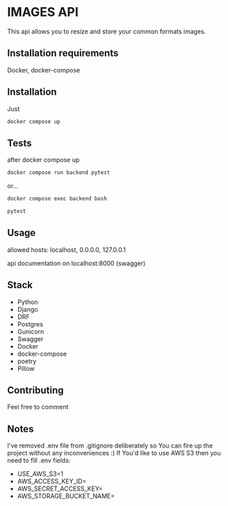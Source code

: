 # IMAGES API

This api allows you to resize and store your common formats images.

## Installation requirements
Docker, docker-compose

## Installation
Just
```bash
docker compose up
```

## Tests
after docker compose up
```bash
docker compose run backend pytest
```

or...

```bash
docker compose exec backend bash
```
```bash
pytest
```

## Usage

allowed hosts: localhost, 0.0.0.0, 127.0.0.1

api documentation on localhost:8000 (swagger)

## Stack
- Python
- Django
- DRF
- Postgres
- Gunicorn
- Swagger
- Docker
- docker-compose
- poetry
- Pillow

## Contributing
Feel free to comment

## Notes
I've removed .env file from .gitignore deliberately so You can fire up the project without any inconveniences :) 
If You'd like to use AWS S3 then you need to fill .env fields:
- USE_AWS_S3=1
- AWS_ACCESS_KEY_ID=<your aws key>
- AWS_SECRET_ACCESS_KEY=<your aws secret key>
- AWS_STORAGE_BUCKET_NAME=<your aws bucket name>
